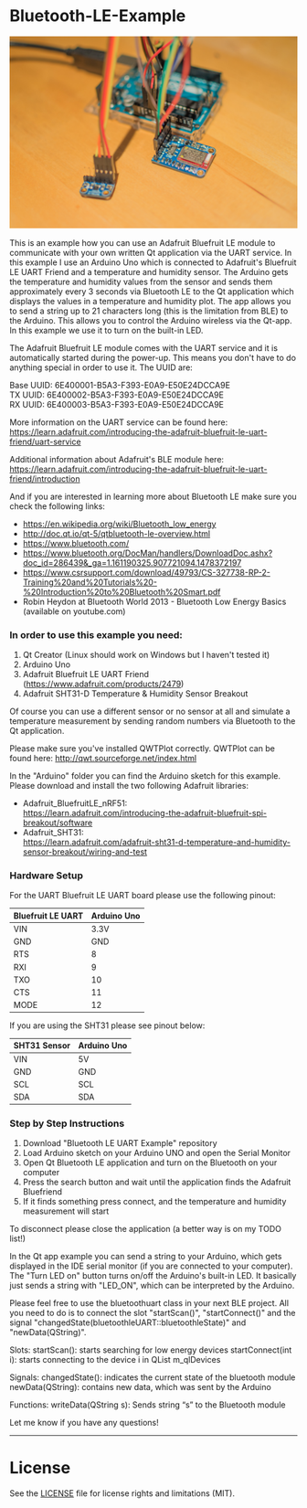 # Bluetooth-LE-Example


![BluetoothLE](/BluetoothLE.jpg)

This is an example how you can use an Adafruit Bluefruit LE module to communicate with your own written Qt application via the UART service. In this example I use an Arduino Uno which is connected to Adafruit's Bluefruit LE UART Friend and a temperature and humidity sensor. The Arduino gets the temperature and humidity values from the sensor and sends them approximately every 3 seconds via Bluetooth LE to the Qt application which displays the values in a temperature and humidity plot. The app allows you to send a string up to 21 characters long (this is the limitation from BLE) to the Arduino. This allows you to control the Arduino wireless via the Qt-app. In this example we use it to turn on the built-in LED.  

The Adafruit Bluefruit LE module comes with the UART service and it is automatically started during the power-up. This means you don't have to do anything special in order to use it. The UUID are:

Base UUID: 6E400001-B5A3-F393-E0A9-E50E24DCCA9E  
TX UUID: 6E400002-B5A3-F393-E0A9-E50E24DCCA9E  
RX UUID: 6E400003-B5A3-F393-E0A9-E50E24DCCA9E  

More information on the UART service can be found here:  
https://learn.adafruit.com/introducing-the-adafruit-bluefruit-le-uart-friend/uart-service  

Additional information about Adafruit's BLE module here:   
https://learn.adafruit.com/introducing-the-adafruit-bluefruit-le-uart-friend/introduction

And if you are interested in learning more about Bluetooth LE make sure you check the following links:
- https://en.wikipedia.org/wiki/Bluetooth_low_energy 
- http://doc.qt.io/qt-5/qtbluetooth-le-overview.html
- https://www.bluetooth.com/
- https://www.bluetooth.org/DocMan/handlers/DownloadDoc.ashx?doc_id=286439&_ga=1.161190325.907721094.1478372197 
- https://www.csrsupport.com/download/49793/CS-327738-RP-2-Training%20and%20Tutorials%20-%20Introduction%20to%20Bluetooth%20Smart.pdf
- Robin Heydon at Bluetooth World 2013 - Bluetooth Low Energy Basics (available on youtube.com)

### In order to use this example you need:
1. Qt Creator (Linux should work on Windows but I haven't tested it)
2. Arduino Uno
3. Adafruit Bluefruit LE UART Friend (https://www.adafruit.com/products/2479)
4. Adafruit SHT31-D Temperature & Humidity Sensor Breakout 

Of course you can use a different sensor or no sensor at all and simulate a temperature measurement by sending random numbers via Bluetooth to the Qt application.

Please make sure you've installed QWTPlot correctly. QWTPlot can be found here: http://qwt.sourceforge.net/index.html

In the "Arduino" folder you can find the Arduino sketch for this example. Please download and install the two following Adafruit libraries:
- Adafruit_BluefruitLE_nRF51:  
https://learn.adafruit.com/introducing-the-adafruit-bluefruit-spi-breakout/software 
- Adafruit_SHT31:   
https://learn.adafruit.com/adafruit-sht31-d-temperature-and-humidity-sensor-breakout/wiring-and-test

### Hardware Setup
For the UART Bluefruit LE UART board please use the following pinout:

Bluefruit LE UART | Arduino Uno
------------------|------------
VIN               | 3.3V 
GND               | GND
RTS               | 8
RXI               | 9
TXO               | 10
CTS               | 11
MODE              | 12

If you are using the SHT31 please see pinout below:   

SHT31 Sensor  | Arduino Uno
--------------|------------
VIN           | 5V 
GND           | GND
SCL           | SCL
SDA           | SDA

### Step by Step Instructions
1. Download "Bluetooth LE UART Example" repository
2. Load Arduino sketch on your Arduino UNO and open the Serial Monitor
3. Open Qt Bluetooth LE application and turn on the Bluetooth on your computer
4. Press the search button and wait until the application finds the Adafruit Bluefriend 
5. If it finds something press connect, and the temperature and humidity measurement will start 

To disconnect please close the application (a better way is on my TODO list!)

In the Qt app example you can send a string to your Arduino, which gets displayed in the IDE serial monitor (if you are connected to your computer). The "Turn LED on" button turns on/off the Arduino's built-in LED. It basically just sends a string with "LED_ON", which can be interpreted by the Arduino. 

Please feel free to use the bluetoothuart class in your next BLE project. All you need to do is to connect the slot "startScan()", "startConnect()" and the signal "changedState(bluetoothleUART::bluetoothleState)" and "newData(QString)".

Slots:
startScan(): starts searching for low energy devices
startConnect(int i): starts connecting to the device i in QList m_qlDevices

Signals:
changedState(): indicates the current state of the bluetooth module
newData(QString): contains new data, which was sent by the Arduino

Functions:
writeData(QString s): Sends string “s” to the Bluetooth module


Let me know if you have any questions!

************************************************************************

# License

See the [LICENSE](LICENSE) file for license rights and limitations (MIT).
